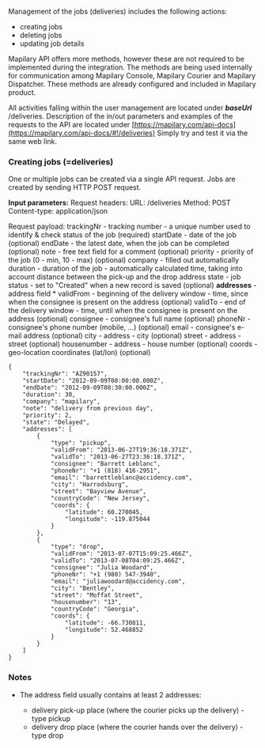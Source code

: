 Management of the jobs (deliveries) includes the following actions:

* creating jobs
* deleting jobs
* updating job details


Mapilary API offers more methods, however these are not required to be implemented during the integration. The methods 
are being used internally for communication among Mapilary Console, Mapilary Courier and Mapilary Dispatcher.
These methods are already configured and included in Mapilary product.

All activities falling within the user management are located under ***baseUrl*** /deliveries.
Description of the in/out parameters and examples of the requests to the API are located under 
[https://mapilary.com/api-docs](https://mapilary.com/api-docs/#!/deliveries)
Simply try and test it via the same web link.


### Creating jobs (=deliveries)

One or multiple jobs can be created via a single API request.
Jobs are created by sending HTTP POST request.

**Input parameters:**
Request headers:
URL: /deliveries
Method: POST
Content-type: application/json

Request payload:
trackingNr  - tracking number - a unique number used to identify & check status of the job (required)
startDate   - date of the job (optional)
endDate     - the latest date, when the job can be completed (optional)
note        - free text field for a comment (optional)
priority    - priority of the job (0 - min, 10 - max) (optional)
company     - filled out automatically
duration    - duration of the job - automatically calculated time, taking into account distance between the pick-up and the drop address
state       - job status - set to "Created" when a new record is saved (optional)
**addresses** - address field *
validFrom   - beginning of the delivery window - time, since when the consignee is present on the address (optional)
validTo     - end of the delivery window - time, until when the consignee is present on the address (optional)
consignee   - consignee's full name (optional)
phoneNr     - consignee's phone number (mobile, ...) (optional)
email       - consignee's e-mail address (optional)
city        - address - city (optional)
street      - address - street (optional)
housenumber - address - house number (optional)
coords      - geo-location coordinates (lat/lon) (optional)

    {
        "trackingNr": "AZ90157",
        "startDate": "2012-09-09T08:00:00.000Z",
        "endDate": "2012-09-09T08:30:00.000Z",
        "duration": 30,
        "company": "mapilary",
        "note": "delivery from previous day",
        "priority": 2,
        "state": "Delayed",
        "addresses": [
            {
                "type": "pickup",
                "validFrom": "2013-06-27T19:36:18.371Z",
                "validTo": "2013-06-27T23:36:18.371Z",
                "consignee": "Barrett Leblanc",
                "phoneNr": "+1 (818) 416-2951",
                "email": "barrettleblanc@accidency.com",
                "city": "Harrodsburg",
                "street": "Bayview Avenue",
                "countryCode": "New Jersey",
                "coords": {
                    "latitude": 60.270045,
                    "longitude": -119.875044
                }
            },
            {
                "type": "drop",
                "validFrom": "2013-07-07T15:09:25.466Z",
                "validTo": "2013-07-08T04:09:25.466Z",
                "consignee": "Julia Woodard",
                "phoneNr": "+1 (980) 547-3940",
                "email": "juliawoodard@accidency.com",
                "city": "Bentley",
                "street": "Moffat Street",
                "housenumber": "13",
                "countryCode": "Georgia",
                "coords": {
                    "latitude": -66.730811,
                    "longitude": 52.468852
                }
            }
        ]
    }

### Notes

* The address field usually contains at least 2 addresses:

    - delivery pick-up place (where the courier picks up the delivery) - type pickup
    - delivery drop place (where the courier hands over the delivery) - type drop

